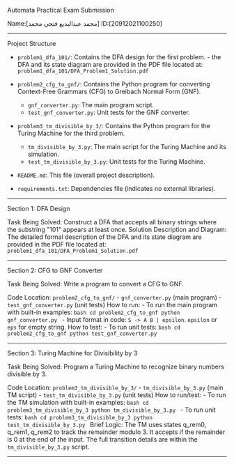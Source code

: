 Automata Practical Exam Submission

Name:[محمد عبدالبديع فتحي محمد]
ID:[20912021100250]

---

Project Structure

- `problem1_dfa_101/`: Contains the DFA design for the first problem. - the DFA and its state diagram are provided in the PDF file located at:
  `problem1_dfa_101/DFA_Problem1_Solution.pdf`

- `problem2_cfg_to_gnf/`: Contains the Python program for converting Context-Free Grammars (CFG) to Greibach Normal Form (GNF).

  - `gnf_converter.py`: The main program script.
  - `test_gnf_converter.py`: Unit tests for the GNF converter.

- `problem3_tm_divisible_by_3/`: Contains the Python program for the Turing Machine for the third problem.

  - `tm_divisible_by_3.py`: The main script for the Turing Machine and its simulation.
  - `test_tm_divisible_by_3.py`: Unit tests for the Turing Machine.

- `README.md`: This file (overall project description).

- `requirements.txt`: Dependencies file (indicates no external libraries).

---

Section 1: DFA Design

Task Being Solved: Construct a DFA that accepts all binary strings where the substring "101" appears at least once.
Solution Description and Diagram:
The detailed formal description of the DFA and its state diagram are provided in the PDF file located at:
`problem1_dfa_101/DFA_Problem1_Solution.pdf`

---

Section 2: CFG to GNF Converter

Task Being Solved: Write a program to convert a CFG to GNF.

Code Location: `problem2_cfg_to_gnf/` - `gnf_converter.py` (main program) - `test_gnf_converter.py` (unit tests)
How to run: - To run the main program with built-in examples:
`bash
      cd problem2_cfg_to_gnf
      python gnf_converter.py
      ` - Input format in code: `S -> A B | epsilon`. `epsilon` or `eps` for empty string.
How to test: - To run unit tests:
`bash
      cd problem2_cfg_to_gnf
      python test_gnf_converter.py
      `

---

Section 3: Turing Machine for Divisibility by 3

Task Being Solved: Program a Turing Machine to recognize binary numbers divisible by 3.

Code Location: `problem3_tm_divisible_by_3/` - `tm_divisible_by_3.py` (main TM script) - `test_tm_divisible_by_3.py` (unit tests)
How to run/test: - To run the TM simulation with built-in examples:
`bash
      cd problem3_tm_divisible_by_3
      python tm_divisible_by_3.py
      ` - To run unit tests:
`bash
      cd problem3_tm_divisible_by_3
      python test_tm_divisible_by_3.py
      `
Brief Logic: The TM uses states q_rem0, q_rem1, q_rem2 to track the remainder modulo 3. It accepts if the remainder is 0 at the end of the input. The full transition details are within the `tm_divisible_by_3.py` script.

---
